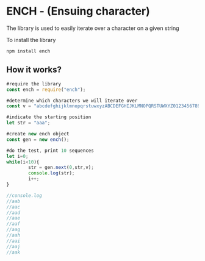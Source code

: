 # ENCH - (Ensuing character)

The library is used to easily iterate over a character on a given string

To install the library
```
npm install ench
```

## How it works?
```js
#require the library
const ench = require("ench");

#determine which characters we will iterate over
const v = "abcdefghijklmnopqrstuwxyzABCDEFGHIJKLMNOPQRSTUWXYZ0123456789-_=+)(*&^%$#@!;:?";

#indicate the starting position
let str = "aaa";

#create new ench object
const gen = new ench();

#do the test, print 10 sequences
let i=0;
while(i<10){
        str = gen.next(0,str,v);
        console.log(str);
        i++;
}

//console.log
//aab
//aac
//aad
//aae
//aaf
//aag
//aah
//aai
//aaj
//aak
```
